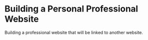 # Building a Personal Professional Website

Building a professional website that will be linked to another website.
